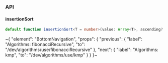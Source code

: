 

### API

#### insertionSort

```ts
default function insertionSort<T = number>(value: Array<T>, ascending?: boolean): Array<T>;
```

~{
  "element": "BottomNavigation",
  "props": {
    "previous": {
      "label": "Algorithms: fibonacciRecursive",
      "to": "/dev/algorithms/use/fibonacciRecursive"
    },
    "next": {
      "label": "Algorithms: kmp",
      "to": "/dev/algorithms/use/kmp"
    }
  }
}~
